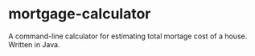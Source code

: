 # mortgage-calculator
A command-line calculator for estimating total mortage cost of a house. Written in Java.
